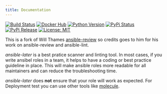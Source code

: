 ```yaml
---
title: Documentation
---
```


[![Build Status](https://img.shields.io/drone/build/xoxys/ansible-later?logo=drone)](https://cloud.drone.io/xoxys/ansible-later)
[![Docker Hub](https://img.shields.io/badge/docker-latest-blue.svg?logo=docker&logoColor=white)](https://hub.docker.com/r/xoxys/ansible-later)
[![Python Version](https://img.shields.io/pypi/pyversions/ansible-later.svg)](https://pypi.org/project/ansible-later/)
[![PyPi Status](https://img.shields.io/pypi/status/ansible-later.svg)](https://pypi.org/project/ansible-later/)
[![PyPi Release](https://img.shields.io/pypi/v/ansible-later.svg)](https://pypi.org/project/ansible-later/)
[![License: MIT](https://img.shields.io/github/license/xoxys/ansible-later)](LICENSE)

This is a fork of Will Thames [ansible-review](https://github.com/willthames/ansible-review) so credits goes to him
for his work on ansible-review and ansible-lint.

_ansible-later_ is a best pratice scanner and linting tool. In most cases, if you write ansibel roles in a team,
it helps to have a coding or best practice guideline in place. This will make ansible roles more readable for all
maintainers and can reduce the troubleshooting time.

_ansible-later_ does __not__ ensure that your role will work as expected. For Deployment test you can use other tools
like [molecule](https://github.com/ansible/molecule).
